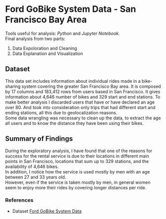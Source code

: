 # Ford GoBike System Data - San Francisco Bay Area

Tools useful for analysis: *Python* and *Jupyter Notebook.* <br>
Final analysis from two parts:
1. Data Expoloration and Cleaning
2. Data Explanation and Visualization

## Dataset

This data set includes information about individual rides made in a bike-sharing system covering the greater San Francisco Bay area.
It is composed by 17 columns and 183,412 rows from users based in San Francisco. It gives information about 4,646 number of bikes and 329 start and end stations.
To make better analysis I discarded users that have or have declared an age over 80. And took into consideration only trips that had different start and ending stations, all this due to geolocalization reasons. <br>
Some data wrangling was necessary to clean up the data, to extract the age all users and to know the distance they have been using their bikes.

## Summary of Findings

During the exploratory analysis, I have found that one of the reasons for success for the rental service is due to their locations in different main points in San Francisco, locations that sum up to 329 stations, and the availability of 4,646 bikes. <br>
In addition, I notice how the service is used mostly by men with an age between 27 and 33 years old. <br>
However, even if the service is taken mostly by men, in general women seem to enjoy more their rides by covering longer distances per ride.

### References
- Dataset [Ford GoBike System Data](https://docs.google.com/document/d/e/2PACX-1vQmkX4iOT6Rcrin42vslquX2_wQCjIa_hbwD0xmxrERPSOJYDtpNc_3wwK_p9_KpOsfA6QVyEHdxxq7/pub?embedded=True)
